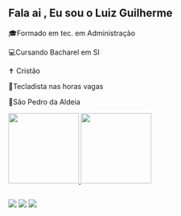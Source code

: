 ## Fala ai , Eu sou o Luiz Guilherme 

🎓Formado em tec. em Administração 

💻Cursando Bacharel em SI

✝ Cristão

🎹Tecladista nas horas vagas

📍São Pedro da Aldeia


<div>
  <a href="https://github.com/Luizguilhermecb99">
  <img height="140em" src="https://github-readme-stats.vercel.app/api?username=LuizGuilhermecb99&show_icons=true&theme=tokyonight&include_all_commits=true&count_private=true"/>
  <img height="140em" src="https://github-readme-stats.vercel.app/api/top-langs/?username=LuizGuilhermecb99&layout=compact&langs_count=7&theme=tokyonight"/>
</div>

##

  <div>
     <a href="https://instagram.com/luiz_guilh3rme" target="_blank"><img src="https://img.shields.io/badge/-Instagram-%23E4405F?style=for-the-badge&logo=instagram&logoColor=white" target="_blank"></a>
    <a href = "mailto:luizguilhermecb99@gmail.com"><img src="https://img.shields.io/badge/-Gmail-%23333?style=for-the-badge&logo=gmail&logoColor=white" target="_blank"></a>
  <a href="https://www.linkedin.com/in/luiz-guilherme-a7805220a" target="_blank"><img src="https://img.shields.io/badge/-LinkedIn-%230077B5?style=for-the-badge&logo=linkedin&logoColor=white" target="_blank"></a> 
   </div>
     
   
  


